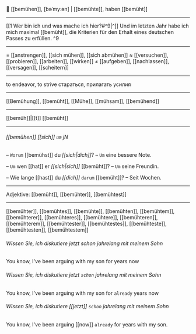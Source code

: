 💪 [[bemühen]], [bəˈmyːən] | [[bemühte]], haben [[bemüht]]

---
[[1 Wer bin ich und was mache ich hier?#^9|^]] Und im letzten Jahr habe ich mich maximal [[bemüht]], die Kriterien für den Erhalt eines deutschen Passes zu erfüllen. ^9

---
= [[anstrengen]], [[sich mühen]], [[sich abmühen]]
≈ [[versuchen]], [[probieren]], [[arbeiten]], [[wirken]]
≠ [[aufgeben]], [[nachlassen]], [[versagen]], [[scheitern]]

---
to endeavor, to strive
стараться, прилагать усилия

---
[[Bemühung]], [[bemüht]], [[Mühe]], [[mühsam]], [[bemühend]]

---
[[bemüh]]|[[t]]
[[bemüht]]

---
###### [[bemühen]] *[[sich]]* `um` jN
– `Worum` [[bemühst]] du *[[sich|dich]]*?
– `Um` eine bessere Note.

– `Um` wen [[hat]] er *[[sich|sich]]* [[bemüht]]?
– `Um` seine Freundin.

– Wie lange [[hast]] du *[[dich]]* `darum` [[bemüht]]?
– Seit Wochen.

---
Adjektive: [[bemüht]], [[bemühter]], [[bemühtest]]

---
[[bemühter]], [[bemühtes]], [[bemühte]], [[bemühten]], [[bemühtem]], [[bemühterer]], [[bemühteres]], [[bemühtere]], [[bemühteren]], [[bemühterem]], [[bemühtester]], [[bemühtestes]], [[bemühteste]], [[bemühtesten]], [[bemühtestem]]

###### Wissen Sie, ich diskutiere jetzt schon jahrelang mit meinem Sohn
You know, I've been arguing with my son for years now




###### Wissen Sie, ich diskutiere jetzt `schon` jahrelang mit meinem Sohn
You know, I've been arguing with my son for `already` years now
###### Wissen Sie, ich diskutiere [[jetzt]] `schon` jahrelang mit meinem Sohn
You know, I've been arguing [[now]] `already` for years with my son.




